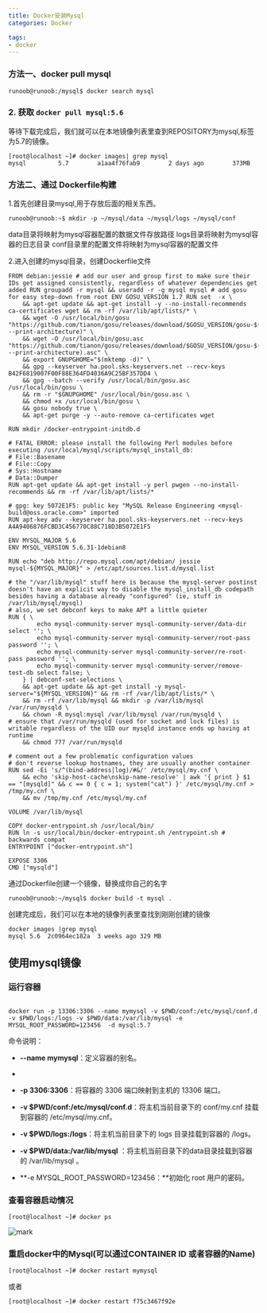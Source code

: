 ```yaml
---
title: Docker安装Mysql
categories: Docker

tags:
- docker
---
```



### 方法一、docker pull mysql
```
runoob@runoob:/mysql$ docker search mysql
```

### 2. 获取 `docker pull mysql:5.6`

等待下载完成后，我们就可以在本地镜像列表里查到REPOSITORY为mysql,标签为5.7的镜像。

```
[root@localhost ~]# docker images| grep mysql
mysql         5.7        a1aa4f76fab9        2 days ago        373MB
```

### 方法二、通过 Dockerfile构建

1.首先创建目录mysql,用于存放后面的相关东西。

`runoob@runoob:~$ mkdir -p ~/mysql/data ~/mysql/logs ~/mysql/conf`

data目录将映射为mysql容器配置的数据文件存放路径
logs目录将映射为mysql容器的日志目录
conf目录里的配置文件将映射为mysql容器的配置文件

2.进入创建的mysql目录，创建Dockerfile文件
```mysql
FROM debian:jessie # add our user and group first to make sure their IDs get assigned consistently, regardless of whatever dependencies get added RUN groupadd -r mysql && useradd -r -g mysql mysql # add gosu for easy step-down from root ENV GOSU_VERSION 1.7 RUN set  -x \
    && apt-get update && apt-get install -y --no-install-recommends ca-certificates wget && rm -rf /var/lib/apt/lists/* \
    && wget -O /usr/local/bin/gosu "https://github.com/tianon/gosu/releases/download/$GOSU_VERSION/gosu-$(dpkg --print-architecture)" \
    && wget -O /usr/local/bin/gosu.asc "https://github.com/tianon/gosu/releases/download/$GOSU_VERSION/gosu-$(dpkg --print-architecture).asc" \
    && export GNUPGHOME="$(mktemp -d)" \
    && gpg --keyserver ha.pool.sks-keyservers.net --recv-keys B42F6819007F00F88E364FD4036A9C25BF357DD4 \
    && gpg --batch --verify /usr/local/bin/gosu.asc /usr/local/bin/gosu \
    && rm -r "$GNUPGHOME" /usr/local/bin/gosu.asc \
    && chmod +x /usr/local/bin/gosu \
    && gosu nobody true \
    && apt-get purge -y --auto-remove ca-certificates wget

RUN mkdir /docker-entrypoint-initdb.d

# FATAL ERROR: please install the following Perl modules before executing /usr/local/mysql/scripts/mysql_install_db:
# File::Basename
# File::Copy
# Sys::Hostname
# Data::Dumper
RUN apt-get update && apt-get install -y perl pwgen --no-install-recommends && rm -rf /var/lib/apt/lists/*

# gpg: key 5072E1F5: public key "MySQL Release Engineering <mysql-build@oss.oracle.com>" imported
RUN apt-key adv --keyserver ha.pool.sks-keyservers.net --recv-keys A4A9406876FCBD3C456770C88C718D3B5072E1F5

ENV MYSQL_MAJOR 5.6
ENV MYSQL_VERSION 5.6.31-1debian8

RUN echo "deb http://repo.mysql.com/apt/debian/ jessie mysql-${MYSQL_MAJOR}" > /etc/apt/sources.list.d/mysql.list

# the "/var/lib/mysql" stuff here is because the mysql-server postinst doesn't have an explicit way to disable the mysql_install_db codepath besides having a database already "configured" (ie, stuff in /var/lib/mysql/mysql)
# also, we set debconf keys to make APT a little quieter
RUN { \
        echo mysql-community-server mysql-community-server/data-dir select ''; \
        echo mysql-community-server mysql-community-server/root-pass password ''; \
        echo mysql-community-server mysql-community-server/re-root-pass password ''; \
        echo mysql-community-server mysql-community-server/remove-test-db select false; \
    } | debconf-set-selections \
    && apt-get update && apt-get install -y mysql-server="${MYSQL_VERSION}" && rm -rf /var/lib/apt/lists/* \
    && rm -rf /var/lib/mysql && mkdir -p /var/lib/mysql /var/run/mysqld \
    && chown -R mysql:mysql /var/lib/mysql /var/run/mysqld \
# ensure that /var/run/mysqld (used for socket and lock files) is writable regardless of the UID our mysqld instance ends up having at runtime
    && chmod 777 /var/run/mysqld

# comment out a few problematic configuration values
# don't reverse lookup hostnames, they are usually another container
RUN sed -Ei 's/^(bind-address|log)/#&/' /etc/mysql/my.cnf \
    && echo 'skip-host-cache\nskip-name-resolve' | awk '{ print } $1 == "[mysqld]" && c == 0 { c = 1; system("cat") }' /etc/mysql/my.cnf > /tmp/my.cnf \
    && mv /tmp/my.cnf /etc/mysql/my.cnf

VOLUME /var/lib/mysql

COPY docker-entrypoint.sh /usr/local/bin/
RUN ln -s usr/local/bin/docker-entrypoint.sh /entrypoint.sh # backwards compat
ENTRYPOINT ["docker-entrypoint.sh"]

EXPOSE 3306
CMD ["mysqld"]
```

通过Dockerfile创建一个镜像，替换成你自己的名字

`runoob@runoob:~/mysql$ docker build -t mysql .`

创建完成后，我们可以在本地的镜像列表里查找到刚刚创建的镜像

```language
docker images |grep mysql
mysql 5.6  2c0964ec182a  3 weeks ago 329 MB
```

## 使用mysql镜像

### 运行容器

```language

docker run -p 13306:3306 --name mymysql -v $PWD/conf:/etc/mysql/conf.d -v $PWD/logs:/logs -v $PWD/data:/var/lib/mysql -e MYSQL_ROOT_PASSWORD=123456  -d mysql:5.7
```

命令说明：

*   **--name mymysql**：定义容器的别名。
* 
*   **-p 3306:3306**：将容器的 3306 端口映射到主机的 13306 端口。

*   **-v $PWD/conf:/etc/mysql/conf.d**：将主机当前目录下的 conf/my.cnf 挂载到容器的 /etc/mysql/my.cnf。

*   **-v $PWD/logs:/logs**：将主机当前目录下的 logs 目录挂载到容器的 /logs。

*   **-v $PWD/data:/var/lib/mysql** ：将主机当前目录下的data目录挂载到容器的 /var/lib/mysql 。

*   **-e MYSQL_ROOT_PASSWORD=123456：**初始化 root 用户的密码。

### 查看容器启动情况

`[root@localhost ~]# docker ps`

![mark](http://blog.nilaile.cn/blog/20190613/B9qkTex9gJfj.png)



### 重启docker中的Mysql(可以通过CONTAINER ID 或者容器的Name)

```language
[root@localhost ~]# docker restart mymysql
```
或者
```language
[root@localhost ~]# docker restart f75c3467f92e
```



